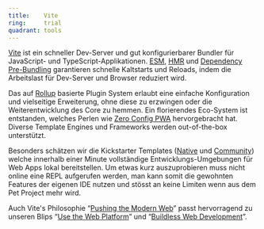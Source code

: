 ```yaml
---
title:    Vite  
ring:     trial  
quadrant: tools
---
```


[Vite][vite] ist ein schneller Dev-Server und gut konfigurierbarer Bundler für JavaScript- und
TypeScript-Applikationen. [ESM][esm], [HMR][hmr] und [Dependency Pre-Bundling][dependency-pre-building] garantieren
schnelle Kaltstarts und Reloads, indem die Arbeitslast für Dev-Server und Browser reduziert wird.

Das auf [Rollup][rollup] basierte Plugin System erlaubt eine einfache Konfiguration und vielseitige Erweiterung, ohne
diese zu erzwingen oder die Weiterentwicklung des Core zu hemmen. Ein florierendes Eco-System ist entstanden, welches
Perlen wie [Zero Config PWA][zero-config-pwa] hervorgebracht hat. Diverse Template Engines und Frameworks werden
out-of-the-box unterstützt.

Besonders schätzen wir die Kickstarter Templates ([Native][native] und [Community][community]) welche innerhalb einer
Minute vollständige Entwicklungs-Umgebungen für Web Apps lokal bereitstellen. Um etwas kurz auszuprobieren muss nicht
online eine REPL aufgerufen werden, man kann somit die gewohnten Features der eigenen IDE nutzen und stösst an keine
Limiten wenn aus dem Pet Project mehr wird.

Auch Vite's Philosophie “[Pushing the Modern Web][pushing-the-modern-web]” passt hervorragend zu unseren
Blips “[Use the Web Platform][use-the-web-platform]” und “[Buildless Web Development][buildless-web-development]”.

[vite]: https://vitejs.dev/
[esm]: https://vitejs.dev/guide/why.html#slow-server-start
[hmr]: https://vitejs.dev/guide/features.html#hot-module-replacement
[dependency-pre-building]: https://vitejs.dev/guide/dep-pre-bundling.html#dependency-pre-bundling
[rollup]: https://rollupjs.org/
[zero-config-pwa]: https://github.com/vite-pwa/vite-plugin-pwa
[native]: https://github.com/vitejs/vite/tree/main/packages/create-vite
[community]: https://github.com/vitejs/awesome-vite#templates
[pushing-the-modern-web]: https://vitejs.dev/guide/philosophy.html#pushing-the-modern-web
[use-the-web-platform]: ../concepts-and-methods/use-the-web-platform.html
[buildless-web-development]: ../concepts-and-methods/buildless-web-development.html
